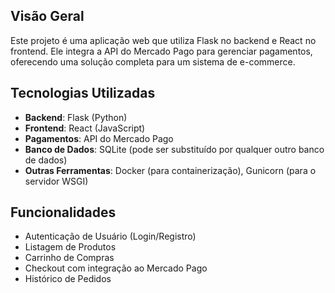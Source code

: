 ## Visão Geral

Este projeto é uma aplicação web que utiliza Flask no backend e React no frontend. Ele integra a API do Mercado Pago para gerenciar pagamentos, oferecendo uma solução completa para um sistema de e-commerce.

## Tecnologias Utilizadas

- **Backend**: Flask (Python)
- **Frontend**: React (JavaScript)
- **Pagamentos**: API do Mercado Pago
- **Banco de Dados**: SQLite (pode ser substituído por qualquer outro banco de dados)
- **Outras Ferramentas**: Docker (para containerização), Gunicorn (para o servidor WSGI)

## Funcionalidades

- Autenticação de Usuário (Login/Registro)
- Listagem de Produtos
- Carrinho de Compras
- Checkout com integração ao Mercado Pago
- Histórico de Pedidos
